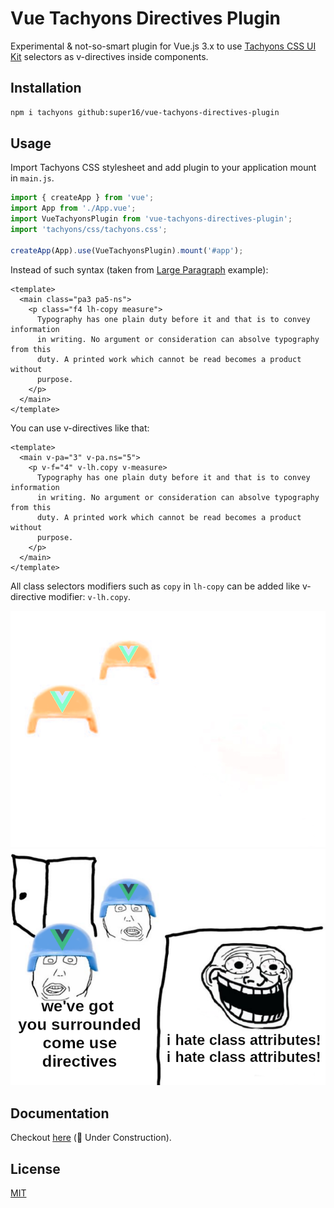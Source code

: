 # Vue Tachyons Directives Plugin

Experimental & not-so-smart plugin for Vue.js 3.x to use
[Tachyons CSS UI Kit](https://tachyons.io/) selectors as v-directives
inside components.

## Installation

```bash
npm i tachyons github:super16/vue-tachyons-directives-plugin
```

## Usage

Import Tachyons CSS stylesheet and add plugin to your application mount in `main.js`.

```js
import { createApp } from 'vue';
import App from './App.vue';
import VueTachyonsPlugin from 'vue-tachyons-directives-plugin';
import 'tachyons/css/tachyons.css';

createApp(App).use(VueTachyonsPlugin).mount('#app');
```

Instead of such syntax (taken from
[Large Paragraph](https://tachyons.io/components/text/large-paragraph/index.html)
example):

```vue
<template>
  <main class="pa3 pa5-ns">
    <p class="f4 lh-copy measure">
      Typography has one plain duty before it and that is to convey information
      in writing. No argument or consideration can absolve typography from this
      duty. A printed work which cannot be read becomes a product without
      purpose.
    </p>
  </main>
</template>
```

You can use v-directives like that:

```vue
<template>
  <main v-pa="3" v-pa.ns="5">
    <p v-f="4" v-lh.copy v-measure>
      Typography has one plain duty before it and that is to convey information
      in writing. No argument or consideration can absolve typography from this
      duty. A printed work which cannot be read becomes a product without
      purpose.
    </p>
  </main>
</template>
```

All class selectors modifiers such as `copy` in `lh-copy` can be added like v-directive modifier: `v-lh.copy`.

![Stupid picture](docs/public/stupid-picture-dark.png#gh-dark-mode-only)
![Stupid picture](docs/public/stupid-picture.png#gh-light-mode-only)

## Documentation

Checkout [here](https://super16.github.io/vue-tachyons-directives-plugin/) (🚧 Under Construction).

## License

[MIT](./LICENSE)
